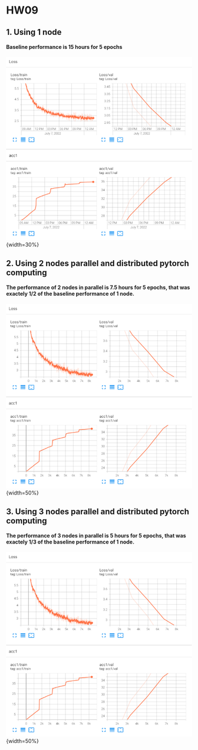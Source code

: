 # HW09


##  1. Using 1 node 

#### Baseline performance is 15 hours for 5 epochs

![plot](./analysis/1node_TB.png){width=30%}
 

## 2. Using 2 nodes parallel and distributed pytorch computing
#### The performance of 2 nodes in parallel is 7.5 hours for 5 epochs, that was exactely 1/2 of the baseline performance of 1 node.

![plot](./analysis/3node_TB.png){width=50%}


## 3. Using 3 nodes parallel and distributed pytorch computing
#### The performance of 3 nodes in parallel is 5 hours for 5 epochs, that was exactely 1/3 of the baseline performance of 1 node.


![plot](./analysis/3node_TB.png){width=50%}

 
